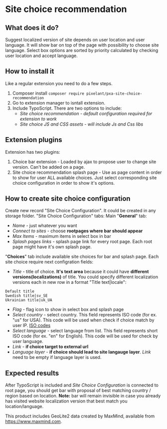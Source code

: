 # Site choice recommendation

## What does it do?
Suggest localized version of site depends on user location and user language.
It will show bar on top of the page with possibility to choose site language. Select box options are sorted by priority calculated by checking user location and accept language.

## How to install it
Like a regular extension you need to do a few steps.
1. Composer install
    `composer require pixelant/pxa-site-choice-recommendation`
2. Go to extension manager to isntall extension.
3. Include TypoScript. There are two options to include:
    - *Site choice recommendation - default configuration required for extension to work*
    - *Site choice JS and CSS assets - will include Js and Css libs*

## Extension plugins
Extension has two plugins:
1. Choice bar extension - Loaded by ajax to propose user to change site version. Can't be added on a page.
2. Site choice recommendation splash page - Use as page content in order to show for user ALL available choices. Just select corresponding site choice configuration in order to show it's options.

## How to create site choice configuration
Create new record "Site Choice Configuration". It could be created in any storage folder.
"Site Choice Configuration" tabs:
Main "**General**" tab:
- *Name* - just whatever you want
- *Connect to sites* - choose **rootpages where bar should appear**
- *Max Items* - maximum items in select box in bar
- *Splash pages links* - splash page link for every root page. Each root page might have it's own splash page.

"**Choices**" tab include available site choices for bar and splash page. Each site choice require next configration fields:
-  *Title* - title of choice. **It's text area** because it could have **different versions(localizations)** of title.
You could specify different localization versions each in new row in a format "Title text|locale":
```text
Default title
Swedish title|sv_SE
Ukrainian title|uk_UA
```
- *Flag* - flag icon to show in select box and splash page
- *Select country* - select country. This field represents ISO code (for ex. "us" for USA). This code will be used when check if choice match by user IP. [ISO codes](https://en.wikipedia.org/wiki/List_of_ISO_3166_country_codes)
- *Select language* - select language from list. This field represents short ISO code (for ex. "en" for English). This code will be used for check by user language.
- *Link* - **if choice target to external url**
- *Language layer* - **if choice should lead to site langauge layer**. *Link* need to be empty if language layer is used.

## Expected results
After TypoScript is included and *Site Choice Configuration* is connected to root page, you should get bar with proposal of best matching country / region based on location.
**Note:** bar will remain invisible in case you already has visited website localization version that best match you location/language.

This product includes GeoLite2 data created by MaxMind, available from
<a href="https://www.maxmind.com">https://www.maxmind.com</a>.

